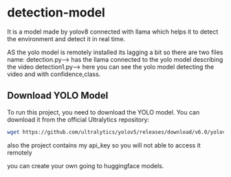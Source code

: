 # detection-model
It is a model made by yolov8 connected with llama 
which helps it to detect the environment and detect it in real time.

AS the yolo model is remotely installed its lagging a bit so there are two files name:
detection.py--> has the llama connected to the yolo model describing the video 
detection1.py--> here you can see the yolo model detecting the video and with confidence,class.

## Download YOLO Model
To run this project, you need to download the YOLO model. You can download it from the official Ultralytics repository:

```bash
wget https://github.com/ultralytics/yolov5/releases/download/v6.0/yolov8n.pt

```
also the project contains my api_key so you will not able to access it remotely 

you can create your own going to huggingface models.
